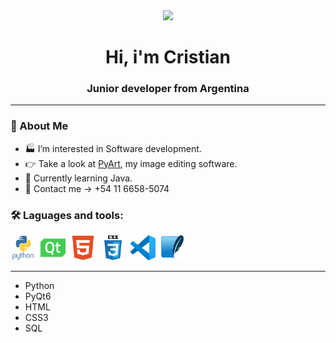 <div id = "header" align = "center">
    <img src="https://i.giphy.com/media/h0Cq1ClzO3UpupFPjP/giphy.webp" width="200" />
    <h1 align = "center">Hi, i'm Cristian</h1>
    <h3 align = "center"> Junior developer from Argentina</h3>
</div>

---
### 📜 About Me

- 🏭 I’m interested in Software development.
- 👉 Take a look at <a href ="https://github.com/ccccristian/PyArt">PyArt</a>, my image editing software.
- 📝 Currently learning Java.
- 📱 Contact me → +54 11 6658-5074
<div align = "left">
    <h3>🛠 Laguages and tools:</h3>
    <div>
        <img src="https://raw.githubusercontent.com/devicons/devicon/1119b9f84c0290e0f0b38982099a2bd027a48bf1/icons/python/python-original-wordmark.svg" title = "Python" alt="Python" width = "40" height = "40"/>&nbsp;
        <img src="https://raw.githubusercontent.com/devicons/devicon/1119b9f84c0290e0f0b38982099a2bd027a48bf1/icons/qt/qt-original.svg" title = "PyQt6" alt="PyQt" width = "40" height = "40"/>&nbsp;
        <img src="https://raw.githubusercontent.com/devicons/devicon/1119b9f84c0290e0f0b38982099a2bd027a48bf1/icons/html5/html5-plain.svg" title = "HTML5" alt="HTML" width = "40" height = "40"/>&nbsp;
        <img src="https://raw.githubusercontent.com/devicons/devicon/1119b9f84c0290e0f0b38982099a2bd027a48bf1/icons/css3/css3-original-wordmark.svg" title = "CSS3" alt="CSS" width = "40" height = "40"/>&nbsp;
        <img src="https://raw.githubusercontent.com/devicons/devicon/1119b9f84c0290e0f0b38982099a2bd027a48bf1/icons/vscode/vscode-original.svg" title = "VSCODE" alt="VSCODE" width = "40" height = "40"/>&nbsp;
        <img src="https://raw.githubusercontent.com/devicons/devicon/1119b9f84c0290e0f0b38982099a2bd027a48bf1/icons/sqlite/sqlite-original.svg" title = "SQL" alt="SQLITE" width = "40" height = "40"/>&nbsp;


</div>

</div>

---

- Python 
- PyQt6 
- HTML 
- CSS3 
- SQL
